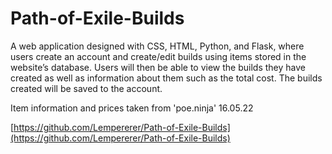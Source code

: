 # Path-of-Exile-Builds

A web application designed with CSS, HTML, Python, and Flask, where users create an account and create/edit builds using items stored in the website’s database. Users will then be able to view the builds they have created as well as information about them such as the total cost. The builds created will be saved to the account. 

Item information and prices taken from 'poe.ninja' 16.05.22

[https://github.com/Lempererer/Path-of-Exile-Builds](https://github.com/Lempererer/Path-of-Exile-Builds)